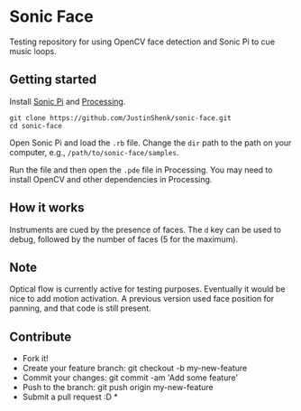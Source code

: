 # Sonic Face

Testing repository for using OpenCV face detection and Sonic Pi to cue music loops.

## Getting started

Install [Sonic Pi](http://sonic-pi.net/) and [Processing](https://processing.org/download/). 

```
git clone https://github.com/JustinShenk/sonic-face.git
cd sonic-face
```

Open Sonic Pi and load the `.rb` file. Change the `dir` path to the path on your computer, e.g., `/path/to/sonic-face/samples`.

Run the file and then open the `.pde` file in Processing. You may need to install OpenCV and other dependencies in Processing.

## How it works

Instruments are cued by the presence of faces. The `d` key can be used to debug, followed by the number of faces (5 for the maximum). 

## Note

Optical flow is currently active for testing purposes. Eventually it would be nice to add motion activation. A previous version used face position for panning, and that code is still present.

## Contribute

 * Fork it!
 * Create your feature branch: git checkout -b my-new-feature
 * Commit your changes: git commit -am 'Add some feature'
 * Push to the branch: git push origin my-new-feature
 * Submit a pull request :D * 